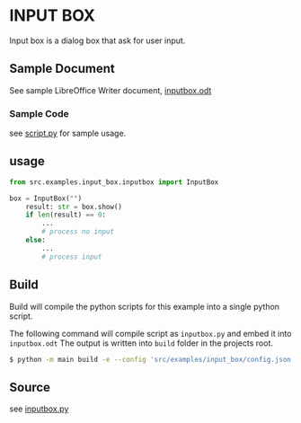 # INPUT BOX

Input box is a dialog box that ask for user input.

## Sample Document

See sample LibreOffice Writer document, [inputbox.odt](inputbox.odt)

### Sample Code

see [script.py](script.py) for sample usage.

## usage

```python
from src.examples.input_box.inputbox import InputBox

box = InputBox("")
    result: str = box.show()
    if len(result) == 0:
        ...
        # process no input
    else:
        ...
        # process input
```

## Build

Build will compile the python scripts for this example into a single python script.

The following command will compile script as `inputbox.py` and embed it into `inputbox.odt`
The output is written into `build` folder in the projects root.

```sh
$ python -m main build -e --config 'src/examples/input_box/config.json' --embed-src 'src/examples/input_box/inputbox.odt'
```

## Source

see [inputbox.py](inputbox.py)
